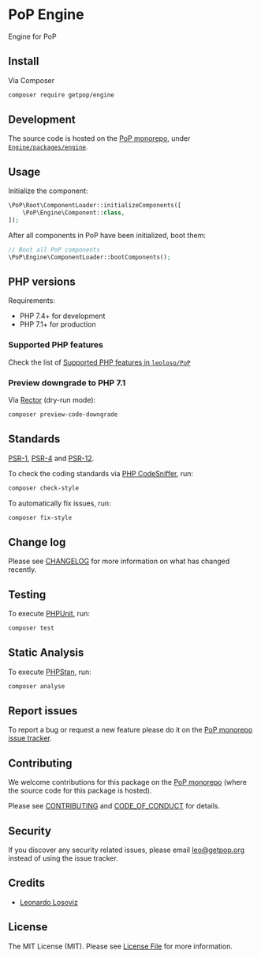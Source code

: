 # PoP Engine

<!--
[![Build Status][ico-travis]][link-travis]
[![Quality Score][ico-code-quality]][link-code-quality]
[![Software License][ico-license]](LICENSE.md)
[![Latest Version on Packagist][ico-version]][link-packagist]
[![Coverage Status][ico-scrutinizer]][link-scrutinizer]
[![Total Downloads][ico-downloads]][link-downloads]
-->

Engine for PoP

## Install

Via Composer

``` bash
composer require getpop/engine
```

## Development

The source code is hosted on the [PoP monorepo](https://github.com/leoloso/PoP), under [`Engine/packages/engine`](https://github.com/leoloso/PoP/tree/master/layers/Engine/packages/engine).

## Usage

Initialize the component:

``` php
\PoP\Root\ComponentLoader::initializeComponents([
    \PoP\Engine\Component::class,
]);
```

After all components in PoP have been initialized, boot them:

``` php
// Boot all PoP components
\PoP\Engine\ComponentLoader::bootComponents();
```

## PHP versions

Requirements:

- PHP 7.4+ for development
- PHP 7.1+ for production

### Supported PHP features

Check the list of [Supported PHP features in `leoloso/PoP`](https://github.com/leoloso/PoP/#supported-php-features)

### Preview downgrade to PHP 7.1

Via [Rector](https://github.com/rectorphp/rector) (dry-run mode):

```bash
composer preview-code-downgrade
```

## Standards

[PSR-1](https://www.php-fig.org/psr/psr-1), [PSR-4](https://www.php-fig.org/psr/psr-4) and [PSR-12](https://www.php-fig.org/psr/psr-12).

To check the coding standards via [PHP CodeSniffer](https://github.com/squizlabs/PHP_CodeSniffer), run:

``` bash
composer check-style
```

To automatically fix issues, run:

``` bash
composer fix-style
```

## Change log

Please see [CHANGELOG](CHANGELOG.md) for more information on what has changed recently.

## Testing

To execute [PHPUnit](https://phpunit.de/), run:

``` bash
composer test
```

## Static Analysis

To execute [PHPStan](https://github.com/phpstan/phpstan), run:

``` bash
composer analyse
```

## Report issues

To report a bug or request a new feature please do it on the [PoP monorepo issue tracker](https://github.com/leoloso/PoP/issues).

## Contributing

We welcome contributions for this package on the [PoP monorepo](https://github.com/leoloso/PoP) (where the source code for this package is hosted).

Please see [CONTRIBUTING](CONTRIBUTING.md) and [CODE_OF_CONDUCT](CODE_OF_CONDUCT.md) for details.

## Security

If you discover any security related issues, please email leo@getpop.org instead of using the issue tracker.

## Credits

- [Leonardo Losoviz][link-author]

## License

The MIT License (MIT). Please see [License File](LICENSE.md) for more information.

[ico-version]: https://img.shields.io/packagist/v/getpop/engine.svg?style=flat-square
[ico-license]: https://img.shields.io/badge/license-MIT-brightgreen.svg?style=flat-square
[ico-travis]: https://img.shields.io/travis/getpop/engine/master.svg?style=flat-square
[ico-scrutinizer]: https://img.shields.io/scrutinizer/coverage/g/getpop/engine.svg?style=flat-square
[ico-code-quality]: https://img.shields.io/scrutinizer/g/getpop/engine.svg?style=flat-square
[ico-downloads]: https://img.shields.io/packagist/dt/getpop/engine.svg?style=flat-square

[link-packagist]: https://packagist.org/packages/getpop/engine
[link-travis]: https://travis-ci.org/getpop/engine
[link-scrutinizer]: https://scrutinizer-ci.com/g/getpop/engine/code-structure
[link-code-quality]: https://scrutinizer-ci.com/g/getpop/engine
[link-downloads]: https://packagist.org/packages/getpop/engine
[link-contributors]: ../../../../../../contributors
[link-author]: https://github.com/leoloso
